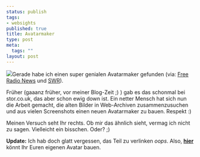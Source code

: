```yaml
--- 
status: publish
tags: 
- websights
published: true
title: Avatarmaker
type: post
meta: 
  tags: ""
layout: post
---
```

<img src="/uploads/fred-testavatar-050105.png" class="alignright border" />Gerade habe ich einen super genialen Avatarmaker gefunden (via: <a href="http://news.free-radio.de/index.php/2005/01/05/make_your_own_avatar_stortroopers_is_bac">Free Radio News</a> und <a href="http://blog.schockwellenreiter.de/7588">SWR</a>).

Früher (gaaanz früher, vor meiner Blog-Zeit ;) ) gab es das schonmal bei stor.co.uk, das aber schon ewig down ist. Ein netter Mensch hat sich nun die Arbeit gemacht, die alten Bilder in Web-Archiven zusammenzusuchen und aus vielen Screenshots einen neuen Avatarmaker zu bauen. Respekt :)

Meinen Versuch seht Ihr rechts. Ob mir das ähnlich sieht, vermag ich nicht zu sagen. Vielleicht ein bisschen. Oder? ;)

<strong>Update:</strong> Ich hab doch glatt vergessen, das Teil zu verlinken *oops*. Also, <strong><a href="http://birgits.net/eng/eng_grafstor.shtml">hier</a></strong> könnt Ihr Euren eigenen Avatar bauen.
